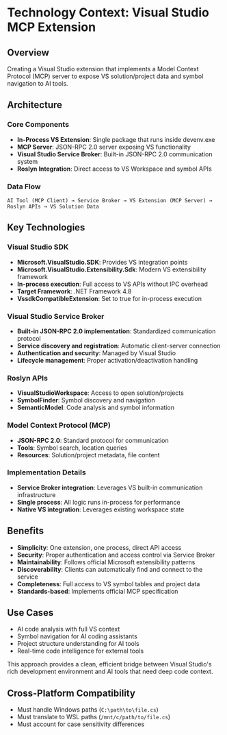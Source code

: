﻿# Technology Context: Visual Studio MCP Extension

## Overview
Creating a Visual Studio extension that implements a Model Context Protocol (MCP) server to expose VS solution/project data and symbol navigation to AI tools.

## Architecture

### Core Components
- **In-Process VS Extension**: Single package that runs inside devenv.exe
- **MCP Server**: JSON-RPC 2.0 server exposing VS functionality  
- **Visual Studio Service Broker**: Built-in JSON-RPC 2.0 communication system
- **Roslyn Integration**: Direct access to VS Workspace and symbol APIs

### Data Flow
```
AI Tool (MCP Client) → Service Broker → VS Extension (MCP Server) → Roslyn APIs → VS Solution Data
```

## Key Technologies

### Visual Studio SDK
- **Microsoft.VisualStudio.SDK**: Provides VS integration points
- **Microsoft.VisualStudio.Extensibility.Sdk**: Modern VS extensibility framework
- **In-process execution**: Full access to VS APIs without IPC overhead
- **Target Framework**: .NET Framework 4.8
- **VssdkCompatibleExtension**: Set to true for in-process execution

### Visual Studio Service Broker
- **Built-in JSON-RPC 2.0 implementation**: Standardized communication protocol
- **Service discovery and registration**: Automatic client-server connection
- **Authentication and security**: Managed by Visual Studio
- **Lifecycle management**: Proper activation/deactivation handling

### Roslyn APIs
- **VisualStudioWorkspace**: Access to open solution/projects
- **SymbolFinder**: Symbol discovery and navigation
- **SemanticModel**: Code analysis and symbol information

### Model Context Protocol (MCP)
- **JSON-RPC 2.0**: Standard protocol for communication
- **Tools**: Symbol search, location queries
- **Resources**: Solution/project metadata, file content

### Implementation Details
- **Service Broker integration**: Leverages VS built-in communication infrastructure
- **Single process**: All logic runs in-process for performance
- **Native VS integration**: Leverages existing workspace state

## Benefits
- **Simplicity**: One extension, one process, direct API access
- **Security**: Proper authentication and access control via Service Broker
- **Maintainability**: Follows official Microsoft extensibility patterns
- **Discoverability**: Clients can automatically find and connect to the service
- **Completeness**: Full access to VS symbol tables and project data
- **Standards-based**: Implements official MCP specification

## Use Cases
- AI code analysis with full VS context
- Symbol navigation for AI coding assistants
- Project structure understanding for AI tools
- Real-time code intelligence for external tools

This approach provides a clean, efficient bridge between Visual Studio's rich development environment and AI tools that need deep code context.

## Cross-Platform Compatibility

- Must handle Windows paths (`C:\path\to\file.cs`)
- Must translate to WSL paths (`/mnt/c/path/to/file.cs`)
- Must account for case sensitivity differences